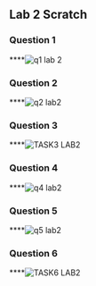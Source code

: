 ## Lab 2 Scratch
### Question 1
****![q1 lab 2](https://github.com/Srijaali/PF-FALL23/assets/142867637/ff546e96-f95a-418a-9229-aaba8a1a1d80)
### Question 2
****![q2 lab2](https://github.com/Srijaali/PF-FALL23/assets/142867637/0df55f6b-71a1-4a08-885c-a5461cb865fb)
### Question 3
****![TASK3 LAB2](https://github.com/Srijaali/PF-FALL23/assets/142867637/7d06d5a0-7c75-4d6c-99b3-c6752e1d0fde)
### Question 4
****![q4 lab2](https://github.com/Srijaali/PF-FALL23/assets/142867637/220ea202-2330-4e7d-b81f-1df1d51070d5)
### Question 5
****![q5 lab2](https://github.com/Srijaali/PF-FALL23/assets/142867637/97d29172-2d3c-4045-b654-36cfe832d449)
### Question 6
****![TASK6 LAB2](https://github.com/Srijaali/PF-FALL23/assets/142867637/dd817cc4-cf15-44a2-afca-cc9894600c3b)
